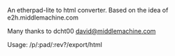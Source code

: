 An etherpad-lite to html converter. Based on the idea of e2h.middlemachine.com

Many thanks to dcht00 <david@middlemachine.com>

Usage: /p/:pad/:rev?/export/html
